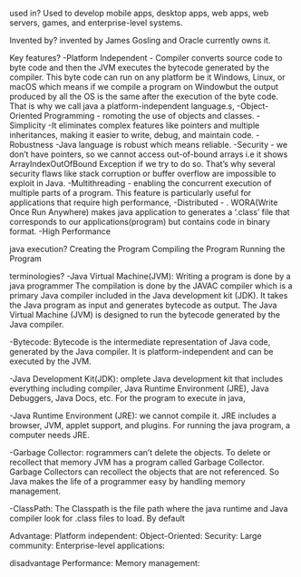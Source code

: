 used in?
Used to develop mobile apps, desktop apps, web apps, web servers, games, and enterprise-level systems.

Invented by?
invented by James Gosling and Oracle currently owns it.

Key features?
-Platform Independent - Compiler converts source code to byte code and then the JVM executes the bytecode generated by the compiler. This byte code can run on any platform be it Windows, Linux, or macOS which means if we compile a program on Windowbut the output produced by all the OS is the same after the execution of the byte code. That is why we call java a platform-independent language.s,
-Object-Oriented Programming - romoting the use of objects and classes.
-Simplicity -It eliminates complex features like pointers and multiple inheritances, making it easier to write, debug, and maintain code.
-Robustness -Java language is robust which means reliable.
-Security - we don’t have pointers, so we cannot access out-of-bound arrays i.e it shows ArrayIndexOutOfBound Exception if we try to do so. That’s why several security flaws like stack corruption or buffer overflow are impossible to exploit in Java.
-Multithreading - enabling the concurrent execution of multiple parts of a program. This feature is particularly useful for applications that require high performance,
-Distributed - . WORA(Write Once Run Anywhere) makes java application to generates a ‘.class’ file that corresponds to our applications(program) but contains code in binary format.
-High Performance

java execution?
Creating the Program
Compiling the Program
Running the Program

terminologies?
-Java Virtual Machine(JVM):
Writing a program is done by a java programmer
The compilation is done by the JAVAC compiler which is a primary Java compiler included in the Java development kit (JDK). It takes the Java program as input and generates bytecode as output.
The Java Virtual Machine (JVM) is designed to run the bytecode generated by the Java compiler.

-Bytecode:
Bytecode is the intermediate representation of Java code, generated by the Java compiler. It is platform-independent and can be executed by the JVM.

-Java Development Kit(JDK):
omplete Java development kit that includes everything including compiler, Java Runtime Environment (JRE), Java Debuggers, Java Docs, etc. For the program to execute in java,

-Java Runtime Environment (JRE):
we cannot compile it. JRE includes a browser, JVM, applet support, and plugins. For running the java program, a computer needs JRE.

-Garbage Collector:
rogrammers can’t delete the objects. To delete or recollect that memory JVM has a program called Garbage Collector. Garbage Collectors can recollect the objects that are not referenced. So Java makes the life of a programmer easy by handling memory management.

-ClassPath:
The Classpath is the file path where the java runtime and Java compiler look for .class files to load. By default

Advantage:
Platform independent:
Object-Oriented:
Security:
Large community:
Enterprise-level applications:

disadvantage
Performance:
Memory management:
